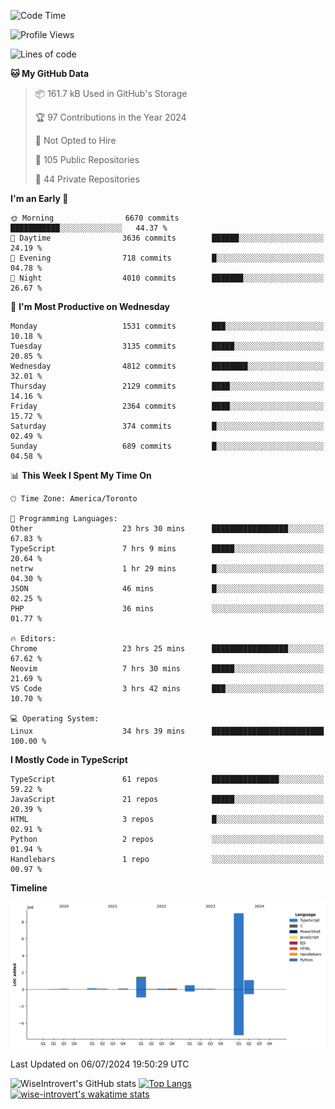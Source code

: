 <!--START_SECTION:waka-->
![Code Time](http://img.shields.io/badge/Code%20Time-1%2C857%20hrs%202%20mins-blue)

![Profile Views](http://img.shields.io/badge/Profile%20Views-0-blue)

![Lines of code](https://img.shields.io/badge/From%20Hello%20World%20I%27ve%20Written-12.9%20million%20lines%20of%20code-blue)

**🐱 My GitHub Data** 

> 📦 161.7 kB Used in GitHub's Storage 
 > 
> 🏆 97 Contributions in the Year 2024
 > 
> 🚫 Not Opted to Hire
 > 
> 📜 105 Public Repositories 
 > 
> 🔑 44 Private Repositories 
 > 
**I'm an Early 🐤** 

```text
🌞 Morning                6670 commits        ███████████░░░░░░░░░░░░░░   44.37 % 
🌆 Daytime                3636 commits        ██████░░░░░░░░░░░░░░░░░░░   24.19 % 
🌃 Evening                718 commits         █░░░░░░░░░░░░░░░░░░░░░░░░   04.78 % 
🌙 Night                  4010 commits        ███████░░░░░░░░░░░░░░░░░░   26.67 % 
```
📅 **I'm Most Productive on Wednesday** 

```text
Monday                   1531 commits        ███░░░░░░░░░░░░░░░░░░░░░░   10.18 % 
Tuesday                  3135 commits        █████░░░░░░░░░░░░░░░░░░░░   20.85 % 
Wednesday                4812 commits        ████████░░░░░░░░░░░░░░░░░   32.01 % 
Thursday                 2129 commits        ████░░░░░░░░░░░░░░░░░░░░░   14.16 % 
Friday                   2364 commits        ████░░░░░░░░░░░░░░░░░░░░░   15.72 % 
Saturday                 374 commits         █░░░░░░░░░░░░░░░░░░░░░░░░   02.49 % 
Sunday                   689 commits         █░░░░░░░░░░░░░░░░░░░░░░░░   04.58 % 
```


📊 **This Week I Spent My Time On** 

```text
🕑︎ Time Zone: America/Toronto

💬 Programming Languages: 
Other                    23 hrs 30 mins      █████████████████░░░░░░░░   67.83 % 
TypeScript               7 hrs 9 mins        █████░░░░░░░░░░░░░░░░░░░░   20.64 % 
netrw                    1 hr 29 mins        █░░░░░░░░░░░░░░░░░░░░░░░░   04.30 % 
JSON                     46 mins             █░░░░░░░░░░░░░░░░░░░░░░░░   02.25 % 
PHP                      36 mins             ░░░░░░░░░░░░░░░░░░░░░░░░░   01.77 % 

🔥 Editors: 
Chrome                   23 hrs 25 mins      █████████████████░░░░░░░░   67.62 % 
Neovim                   7 hrs 30 mins       █████░░░░░░░░░░░░░░░░░░░░   21.69 % 
VS Code                  3 hrs 42 mins       ███░░░░░░░░░░░░░░░░░░░░░░   10.70 % 

💻 Operating System: 
Linux                    34 hrs 39 mins      █████████████████████████   100.00 % 
```

**I Mostly Code in TypeScript** 

```text
TypeScript               61 repos            ███████████████░░░░░░░░░░   59.22 % 
JavaScript               21 repos            █████░░░░░░░░░░░░░░░░░░░░   20.39 % 
HTML                     3 repos             █░░░░░░░░░░░░░░░░░░░░░░░░   02.91 % 
Python                   2 repos             ░░░░░░░░░░░░░░░░░░░░░░░░░   01.94 % 
Handlebars               1 repo              ░░░░░░░░░░░░░░░░░░░░░░░░░   00.97 % 
```



**Timeline**

![Lines of Code chart](https://raw.githubusercontent.com/wise-introvert/wise-introvert/master/assets/bar_graph.png)


 Last Updated on 06/07/2024 19:50:29 UTC
<!--END_SECTION:waka-->

![WiseIntrovert's GitHub stats](https://github-readme-stats.vercel.app/api?username=wise-introvert&count_private=true&show_icons=true)
[![Top Langs](https://github-readme-stats.vercel.app/api/top-langs/?username=wise-introvert&langs_count=10)](https://github.com/anuraghazra/github-readme-stats)
[![wise-introvert's wakatime stats](https://github-readme-stats.vercel.app/api/wakatime?username=wiseintrovert)](https://github.com/anuraghazra/github-readme-stats)

